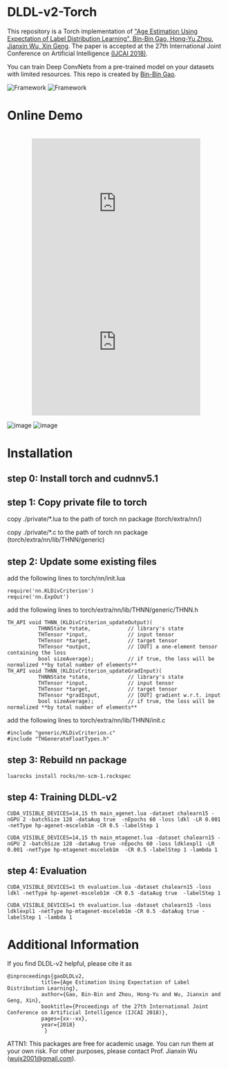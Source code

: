 # DLDL-v2-Torch

This repository is a Torch implementation of ["Age Estimation Using Expectation of Label Distribution Learning", Bin-Bin Gao, Hong-Yu Zhou, Jianxin Wu, Xin Geng](http://lamda.nju.edu.cn/gaobb/Pub_files/IJCAI2018_DLDLv2.pdf). The paper is accepted at the 27th International Joint Conference on Artificial Intelligence [(IJCAI 2018)](https://www.ijcai-18.org/).

You can train Deep ConvNets from a pre-trained model on your datasets with limited resources. This repo is created by [Bin-Bin Gao](http://lamda.nju.edu.cn/gaobb).

![Framework](http://lamda.nju.edu.cn/gaobb/Projects/DLDL-v2_files/DLDL-v2-Frame.png)
![Framework](https://csgaobb.github.io/Projects/DLDL-v2_files/DLDL-v2-Age.png)

# Online Demo
<center><br>
<iframe width="390" height="320"  src="https://www.youtube.com/embed/ZtnygeUyYAs" frameborder="0" allowfullscreen=""></iframe>
<iframe width="390" height="320"  src="https://www.youtube.com/embed/H845rGgLgag" frameborder="0" allowfullscreen=""></iframe>
<!--<img src="./DLDL-v2_files/FeiFeiAi.gif" width="45%" hspace= 0">
<img src="./DLDL-v2_files/BinBinWebCam.gif" width="45%" hspace= 0">-->
</a></center>

<!--[![Framework](https://www.youtube.com/embed/ZtnygeUyYAs/0.jpg)](https://www.youtube.com/embed/ZtnygeUyYAs)

[![Framework](https://www.youtube.com/embed/ZtnygeUyYAs/0.jpg)](https://www.youtube.com/embed/H845rGgLgag)
-->
![image](https://csgaobb.github.io/Projects/DLDL-v2_files/ThinAgeNet-ChaLearn16-Oscar2017.gif)
![image](https://csgaobb.github.io/Projects/DLDL-v2_files/ThinAgeNet-ChaLearn16-eschool.gif)


# Installation

## step 0: Install torch and cudnnv5.1

## step 1: Copy private file to torch
copy ./private/*.lua to the path of torch nn package (torch/extra/nn/)

copy ./private/*.c to the path of torch nn package (torch/extra/nn/lib/THNN/generic)

## step 2: Update some existing files
add the following lines to torch/nn/init.lua
```
require('nn.KLDivCriterion')
require('nn.ExpOut')
```
add the following lines to torch/extra/nn/lib/THNN/generic/THNN.h
```
TH_API void THNN_(KLDivCriterion_updateOutput)(
          THNNState *state,            // library's state
          THTensor *input,             // input tensor
          THTensor *target,            // target tensor
          THTensor *output,            // [OUT] a one-element tensor containing the loss
          bool sizeAverage);           // if true, the loss will be normalized **by total number of elements**
TH_API void THNN_(KLDivCriterion_updateGradInput)(
          THNNState *state,            // library's state
          THTensor *input,             // input tensor
          THTensor *target,            // target tensor
          THTensor *gradInput,         // [OUT] gradient w.r.t. input
          bool sizeAverage);           // if true, the loss will be normalized **by total number of elements**
```

add the following lines to torch/extra/nn/lib/THNN/init.c
```
#include "generic/KLDivCriterion.c"
#include "THGenerateFloatTypes.h"
```

## step 3: Rebuild nn package
```
luarocks install rocks/nn-scm-1.rockspec
```

## step 4: Training DLDL-v2
```
CUDA_VISIBLE_DEVICES=14,15 th main_agenet.lua -dataset chalearn15 -nGPU 2 -batchSize 128 -dataAug true  -nEpochs 60 -loss ldkl -LR 0.001 -netType hp-agenet-msceleb1m -CR 0.5 -labelStep 1

CUDA_VISIBLE_DEVICES=14,15 th main_mtagenet.lua -dataset chalearn15 -nGPU 2 -batchSize 128 -dataAug true -nEpochs 60 -loss ldklexpl1 -LR 0.001 -netType hp-mtagenet-msceleb1m  -CR 0.5 -labelStep 1 -lambda 1
```
## step 4: Evaluation
```
CUDA_VISIBLE_DEVICES=1 th evaluation.lua -dataset chalearn15 -loss ldkl -netType hp-agenet-msceleb1m -CR 0.5 -dataAug true  -labelStep 1

CUDA_VISIBLE_DEVICES=1 th evaluation.lua -dataset chalearn15 -loss ldklexpl1 -netType hp-mtagenet-msceleb1m -CR 0.5 -dataAug true -labelStep 1 -lambda 1
```


# Additional Information
If you find DLDL-v2 helpful, please cite it as
```
@inproceedings{gaoDLDLv2,
           title={Age Estimation Using Expectation of Label Distribution Learning},
           author={Gao, Bin-Bin and Zhou, Hong-Yu and Wu, Jianxin and Geng, Xin},
           booktitle={Proceedings of the 27th International Joint Conference on Artificial Intelligence (IJCAI 2018)},
           pages={xx--xx},
           year={2018}
            }

```

ATTN1: This packages are free for academic usage. You can run them at your own risk. For other purposes, please contact Prof. Jianxin Wu (wujx2001@gmail.com).

